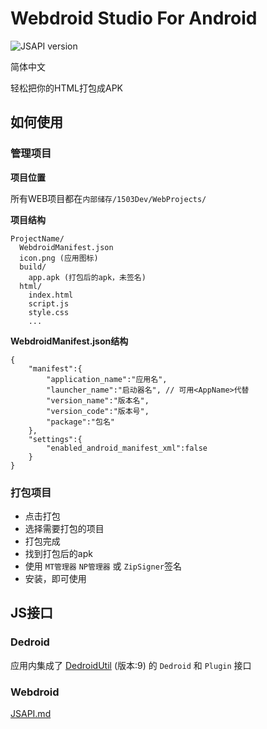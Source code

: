 # Webdroid Studio For Android
![JSAPI version](https://img.shields.io/badge/JSAPI-4-blue)

简体中文

轻松把你的HTML打包成APK
## 如何使用
### 管理项目
**项目位置**

所有WEB项目都在`内部储存/1503Dev/WebProjects/`

**项目结构**

```
ProjectName/
  WebdroidManifest.json
  icon.png (应用图标)
  build/
    app.apk (打包后的apk，未签名)
  html/
    index.html
    script.js
    style.css
    ...
```
**WebdroidManifest.json结构**
```jsonc
{
    "manifest":{
        "application_name":"应用名",
        "launcher_name":"启动器名", // 可用<AppName>代替
        "version_name":"版本名",
        "version_code":"版本号",
        "package":"包名"
    },
    "settings":{
        "enabled_android_manifest_xml":false
    }
}
```
### 打包项目
- 点击打包
- 选择需要打包的项目
- 打包完成
- 找到打包后的apk
- 使用 `MT管理器` `NP管理器` 或 `ZipSigner`签名
- 安装，即可使用

## JS接口
### Dedroid
应用内集成了 [DedroidUtil](https://github.com/TheChuan1503/DedroidUtil/) (版本:9) 的 `Dedroid` 和 `Plugin` 接口
### Webdroid
[JSAPI.md](JSAPI.md)